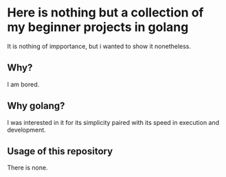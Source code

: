 # Here is nothing but a collection of my beginner projects in golang
It is nothing of impportance, but i wanted to show it nonetheless.

## Why?
I am bored.

## Why golang?
I was interested in it for its simplicity paired with its speed in execution and development.

## Usage of this repository
There is none. 
